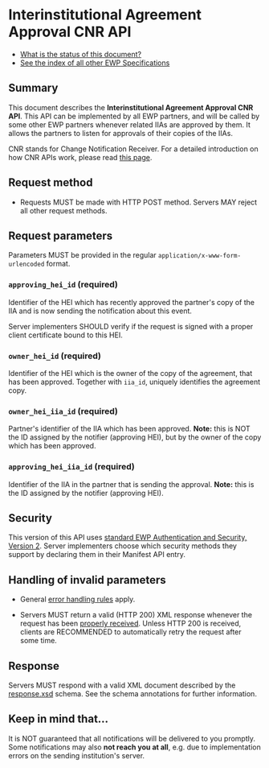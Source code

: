Interinstitutional Agreement Approval CNR API
=============================================

* [What is the status of this document?][statuses]
* [See the index of all other EWP Specifications][develhub]


Summary
-------

This document describes the **Interinstitutional Agreement Approval CNR API**.
This API can be implemented by all EWP partners, and will be called by some
other EWP partners whenever related IIAs are approved by them. It allows
the partners to listen for approvals of their copies of the IIAs.

CNR stands for Change Notification Receiver. For a detailed introduction on how
CNR APIs work, please read [this page][cnr-intro].


Request method
--------------

 * Requests MUST be made with HTTP POST method. Servers MAY reject all other
   request methods.


Request parameters
------------------

Parameters MUST be provided in the regular `application/x-www-form-urlencoded`
format.


### `approving_hei_id` (required)

Identifier of the HEI which has recently approved the partner's copy of the IIA
and is now sending the notification about this event.

Server implementers SHOULD verify if the request is signed with a proper client
certificate bound to this HEI.


### `owner_hei_id` (required)

Identifier of the HEI which is the owner of the copy of the agreement, that has been approved.
Together with `iia_id`, uniquely identifies the agreement copy.


### `owner_hei_iia_id` (required)

Partner's identifier of the IIA which has been approved. **Note:** this is NOT the ID assigned
by the notifier (approving HEI), but by the owner of the copy which has been approved.

### `approving_hei_iia_id` (required)

Identifier of the IIA in the partner that is sending the approval. **Note:** this is the ID assigned
by the notifier (approving HEI).


Security
--------

This version of this API uses [standard EWP Authentication and Security, Version 2][sec-v2].
Server implementers choose which security methods they support by declaring them
in their Manifest API entry.


Handling of invalid parameters
------------------------------

 * General [error handling rules][error-handling] apply.

 * Servers MUST return a valid (HTTP 200) XML response whenever the request has
   been [properly received][bad-cnr-request]. Unless HTTP 200 is received,
   clients are RECOMMENDED to automatically retry the request after some time.


Response
--------

Servers MUST respond with a valid XML document described by the
[response.xsd](response.xsd) schema. See the schema annotations for further
information.


Keep in mind that...
--------------------

It is NOT guaranteed that all notifications will be delivered to you promptly.
Some notifications may also **not reach you at all**, e.g. due to
implementation errors on the sending institution's server.


[bad-cnr-request]: https://github.com/erasmus-without-paper/ewp-specs-architecture#bad-cnr-request
[cnr-intro]: https://github.com/erasmus-without-paper/ewp-specs-architecture#cnr
[develhub]: http://developers.erasmuswithoutpaper.eu/
[error-handling]: https://github.com/erasmus-without-paper/ewp-specs-architecture#error-handling
[iias-approval-api]: https://github.com/erasmus-without-paper/ewp-specs-api-iias-approval
[sec-v2]: https://github.com/erasmus-without-paper/ewp-specs-sec-intro/tree/stable-v2
[statuses]: https://github.com/erasmus-without-paper/ewp-specs-management#statuses
